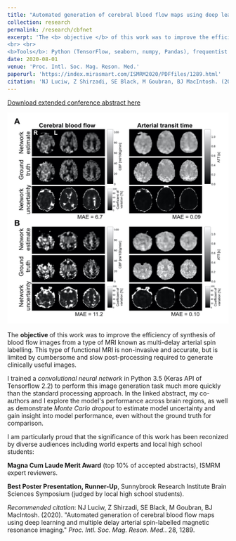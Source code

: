 ```yaml
---
title: "Automated generation of cerebral blood flow maps using deep learning and multiple delay arterial spin-labelled magnetic resonance imaging"
collection: research
permalink: /research/cbfnet
excerpt: 'The <b> objective </b> of this work was to improve the efficiency of synthesis of blood flow images from MRI
<br> <br>
<b>Tools</b>: Python (TensorFlow, seaborn, numpy, Pandas), frequentist statistics'
date: 2020-08-01
venue: 'Proc. Intl. Soc. Mag. Reson. Med.'
paperurl: 'https://index.mirasmart.com/ISMRM2020/PDFfiles/1289.html'
citation: 'NJ Luciw, Z Shirzadi, SE Black, M Goubran, BJ MacIntosh. (2020). &quot;Automated generation of cerebral blood flow maps using deep learning and multiple delay arterial spin-labelled magnetic resonance imaging.&quot; <i>Proc. Intl. Soc. Mag. Reson. Med.</i>. 28, 1289.'
---
```


[Download extended conference abstract here](https://index.mirasmart.com/ISMRM2020/PDFfiles/1289.html)

<img src="/images/bestworst_imgs.001.jpeg" alt="drawing" width="700" class="center"/>

The <b> objective </b> of this work was to improve the efficiency of synthesis of blood flow images from a type of MRI known as multi-delay arterial spin labelling. This type of functional MRI is non-invasive and accurate, but is limited by cumbersome and slow post-processing required to generate clinically useful images.

I trained a <i> convolutional neural network </i> in Python 3.5 (Keras API of Tensorflow 2.2) to perform this image generation task much more quickly than the standard processing approach. In the linked abstract, my co-authors and I explore the model's performance across brain regions, as well as demonstrate <i> Monte Carlo dropout </i> to estimate model uncertainty and gain insight into model performance, even without the ground truth for comparison.  

I am particularly proud that the significance of this work has been reconized by diverse audiences including world experts and local high school students: 

 <b>Magna Cum Laude Merit Award</b> (top 10% of accepted abstracts), ISMRM expert reviewers. 
 
 <b> Best Poster Presentation, Runner-Up</b>, Sunnybrook Research Institute Brain Sciences Symposium (judged by local high school students).

<i>Recommended citation</i>: NJ Luciw, Z Shirzadi, SE Black, M Goubran, BJ MacIntosh. (2020). &quot;Automated generation of cerebral blood flow maps using deep learning and multiple delay arterial spin-labelled magnetic resonance imaging.&quot; <i>Proc. Intl. Soc. Mag. Reson. Med.</i>. 28, 1289.